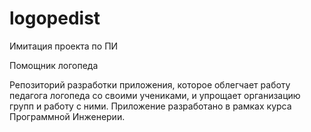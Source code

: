 # logopedist
Имитация проекта по ПИ

Помощник логопеда

Репозиторий разработки приложения, которое облегчает работу педагога логопеда со своими учениками, и упрощает организацию групп и работу с ними. Приложение разработано в рамках курса Программной Инженерии.
